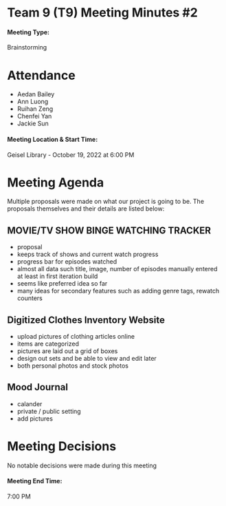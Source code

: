 # Team 9 (T9) Meeting Minutes #2

#### Meeting Type:
Brainstorming

# Attendance

* Aedan Bailey
* Ann Luong
* Ruihan Zeng
* Chenfei Yan
* Jackie Sun

#### Meeting Location & Start Time:
Geisel Library - October 19, 2022 at 6:00 PM

# Meeting Agenda

Multiple proposals were made on what our project is going to be. The proposals themselves and their details are listed below:

## MOVIE/TV SHOW BINGE WATCHING TRACKER
- proposal 
- keeps track of shows and current watch progress
- progress bar for episodes watched 
- almost all data such title, image, number of episodes manually entered at least in first iteration build
- seems like preferred idea so far
- many ideas for secondary features such as adding genre tags, rewatch counters

## Digitized Clothes Inventory Website
- upload pictures of clothing articles online
- items are categorized 
- pictures are laid out a grid of boxes
- design out sets and be able to view and edit later
- both personal photos and stock photos
  
## Mood Journal
- calander
- private / public setting
- add pictures

# Meeting Decisions
No notable decisions were made during this meeting

#### Meeting End Time:
7:00 PM
